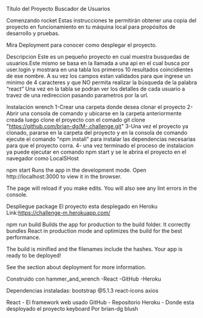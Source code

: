 Título del Proyecto
Buscador de Usuarios

Comenzando rocket
Estas instrucciones te permitirán obtener una copia del proyecto en funcionamiento en tu máquina local para propósitos de desarrollo y pruebas.

Mira Deployment para conocer como desplegar el proyecto.

Descripcion
Este es un pequeño proyecto en cual muestra busquedas de usuarios.Este mismo se basa en la llamada a una api en el cual busca por user.login y mostrara en una tabla los primeros 10 resultados coincidientes de ese nombre. A su vez los campos estan validados para que ingrese un minimo de 4 caracteres y que NO permita realizar la búsqueda de la palabra “react” Una vez en la tabla se podran ver los detalles de cada usuario a travez de una redireccion pasando parametros por la url.

Instalación wrench
1-Crear una carpeta donde desea clonar el proyecto 2-Abrir una consola de comando y ubicarse en la carpeta anteriormente creada luego clone el proyecto con el comado git clone "https://github.com/brian-dg/M-.challenge.git" 3-Una vez el proyecto ya clonado, pararse en la carpeta del proyecto y en la consola de comando ejecute el comando "npm install" para instalar las dependencias necesarias para que el proyecto corra. 4- una vez terminado el proceso de instalacion ya puede ejecutar en comando npm start y se le abrira el proyecto en el navegador como LocalSHost

npm start
Runs the app in the development mode.
Open http://localhost:3000 to view it in the browser.

The page will reload if you make edits.
You will also see any lint errors in the console.

Despliegue package
El proyecto esta desplegado en Heroku Link:https://challenge-m.herokuapp.com/

npm run build
Builds the app for production to the build folder.
It correctly bundles React in production mode and optimizes the build for the best performance.

The build is minified and the filenames include the hashes.
Your app is ready to be deployed!

See the section about deployment for more information.

Construido con hammer_and_wrench
-React -GitHub -Heroku

Dependencias instaladas: bootstrap @5.1.3 react-icons axios

React - El framework web usado
GitHub - Repositorio
Heroku - Donde esta desployado el proyecto
keyboard Por brian-dg blush
